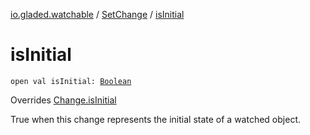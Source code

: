 [io.gladed.watchable](../index.md) / [SetChange](index.md) / [isInitial](./is-initial.md)

# isInitial

`open val isInitial: `[`Boolean`](https://kotlinlang.org/api/latest/jvm/stdlib/kotlin/-boolean/index.html)

Overrides [Change.isInitial](../-change/is-initial.md)

True when this change represents the initial state of a watched object.

